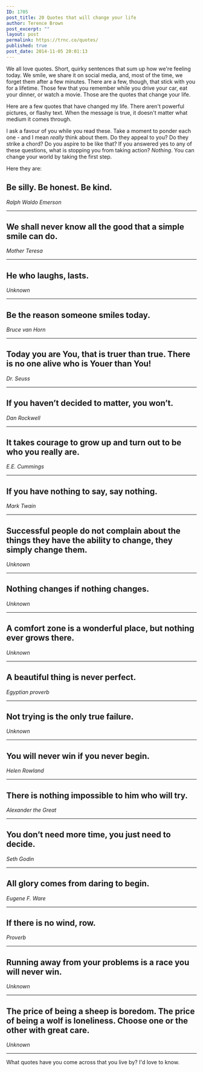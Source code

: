 ```yaml
---
ID: 1705
post_title: 20 Quotes that will change your life
author: Terence Brown
post_excerpt: ""
layout: post
permalink: https://trnc.co/quotes/
published: true
post_date: 2014-11-05 20:01:13
---
```

We all love quotes. Short, quirky sentences that sum up how we're feeling today. We smile, we share it on social media, and, most of the time, we forget them after a few minutes. There are a few, though, that stick with you for a lifetime. Those few that you remember while you drive your car, eat your dinner, or watch a movie. Those are the quotes that change your life.

Here are a few quotes that have changed my life. There aren't powerful pictures, or flashy text. When the message is true, it doesn't matter what medium it comes through.

I ask a favour of you while you read these. Take a moment to ponder each one - and I mean <em>really</em> think about them. Do they appeal to you? Do they strike a chord? Do you aspire to be like that? If you answered yes to any of these questions, what is stopping you from taking action? <em>Nothing</em>. You can change your world by taking the first step.

Here they are:

<h2>Be silly. Be honest. Be kind.</h2>

<em>Ralph Waldo Emerson</em>

<hr />

<h2>We shall never know all the good that a simple smile can do.</h2>

<em>Mother Teresa</em>

<hr />

<h2>He who laughs, lasts.</h2>

<em>Unknown</em>

<hr />

<h2>Be the reason someone smiles today.</h2>

<em>Bruce van Horn</em>

<hr />

<h2>Today you are You, that is truer than true. There is no one alive who is Youer than You!</h2>

<em>Dr. Seuss</em>

<hr />

<h2>If you haven’t decided to matter, you won’t.</h2>

<em>Dan Rockwell</em>

<hr />

<h2>It takes courage to grow up and turn out to be who you really are.</h2>

<em>E.E. Cummings</em>

<hr />

<h2>If you have nothing to say, say nothing.</h2>

<em>Mark Twain</em>

<hr />

<h2>Successful people do not complain about the things they have the ability to change, they simply change them.</h2>

<em>Unknown</em>

<hr />

<h2>Nothing changes if nothing changes.</h2>

<em>Unknown</em>

<hr />

<h2>A comfort zone is a wonderful place, but nothing ever grows there.</h2>

<em>Unknown</em>

<hr />

<h2>A beautiful thing is never perfect.</h2>

<em>Egyptian proverb</em>

<hr />

<h2>Not trying is the only true failure.</h2>

<em>Unknown</em>

<hr />

<h2>You will never win if you never begin.</h2>

<em>Helen Rowland</em>

<hr />

<h2>There is nothing impossible to him who will try.</h2>

<em>Alexander the Great</em>

<hr />

<h2>You don’t need more time, you just need to decide.</h2>

<em>Seth Godin</em>

<hr />

<h2>All glory comes from daring to begin.</h2>

<em>Eugene F. Ware</em>

<hr />

<h2>If there is no wind, row.</h2>

<em>Proverb</em>

<hr />

<h2>Running away from your problems is a race you will never win.</h2>

<em>Unknown</em>

<hr />

<h2>The price of being a sheep is boredom. The price of being a wolf is loneliness. Choose one or the other with great care.</h2>

<em>Unknown</em>

<hr />

What quotes have you come across that you live by? I'd love to know.